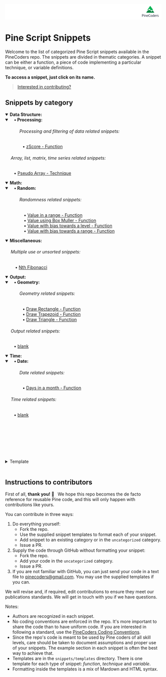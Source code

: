 ![PineCoders](/images/PineCodersLong.png "PineCoders")

<!-- if you need to give space before text to format tabulation use keys &ensp; &emsp; combination-->
# Pine Script Snippets 

Welcome to the list of categorized Pine Script snippets available in the PineCoders repo. The snippets are divided in thematic categories. A snippet can be either a function, a piece of code implementing a particular technique, or variable definitions.

**To access a snippet, just click on its name.**

> [Interested in contributing?](#instructions-to-contributors)

## Snippets by category
<!--  -->

<!-- ••••••••••••••••••••••••••••••••••••••••••••••••••••••••••••••••••••••••••••••••••••••••••••• -->
<!-- Data Structure Category: -->
<details open>
  <!-- leave a blank line after summary -->
  <summary><b>Data Structure:</b></summary>
  
<details open>
  <!-- leave a blank line after summary -->
  <summary><b>&emsp;• Processing:</b></summary>
  
  <!--#### &emsp;&emsp;&emsp;&emsp; -->
######  &emsp;&emsp;&emsp; Processing and filtering of data related snippets:  
&emsp;&emsp;&emsp;&emsp;• [zScore - Function](/./snippets/category/data_structure/processing/zscore_function.md "Standardization using zScore.")<br/>
</details>

  <!--#### &emsp; -->
######  &emsp; Array, list, matrix, time series related snippets:  
&emsp;&emsp;• [Pseudo Array - Technique](/./snippets/category/data_structure/pseudo_array_technique.md "Pseudo Array - Technique.")<br/>
</details>

<!-- ••••••••••••••••••••••••••••••••••••••••••••••••••••••••••••••••••••••••••••••••••••••••••••• -->
<!-- Math Category: -->
<details open>
  <!-- leave a blank line after summary -->
  <summary><b>Math:</b></summary>
  
<details open>
  <!-- leave a blank line after summary -->
  <summary><b>&emsp;• Random:</b></summary>
  
  <!--#### &emsp; -->
######  &emsp;&emsp;&emsp; Randomness related snippets:  
&emsp;&emsp;&emsp;&emsp; • [Value in a range - Function](/./snippets/category/math/random/prng_range_function.md "generate a value within range 0 to parameter.")<br/>
&emsp;&emsp;&emsp;&emsp; • [Value using Box Muller - Function](/./snippets/category/math/random/prng_Box_Muller_function.md "generate a value with bias towards a normal distribution.")<br/>
&emsp;&emsp;&emsp;&emsp; • [Value with bias towards a level - Function](/./snippets/category/math/random/prng_weighed_bias_function.md "generate a value with bias towards a level.")<br/>
&emsp;&emsp;&emsp;&emsp; • [Value with bias towards a range - Function](/./snippets/category/math/random/prng_weighed_2bias_function.md "generate a value with bias towards a range within a range.")<br/>
</details>
<!-- Math Snippets go here: -->
</details>


<!-- ••••••••••••••••••••••••••••••••••••••••••••••••••••••••••••••••••••••••••••••••••••••••••••• -->
<!-- Miscellaneous Category: -->
<details open>
  <!-- leave a blank line after summary -->
  <summary><b>Miscellaneous:</b></summary>
  
  <!--#### &emsp; Miscellaneous:-->
######  &emsp; Multiple use or unsorted snippets:  
 &emsp;&emsp; • [Nth Fibonacci](/./snippets/category/miscellaneous/nth_fibonacci.md#function-to-find-nth-fibonacci "Find the Nth Fibonacci sequence number.")
</details>

<!-- ••••••••••••••••••••••••••••••••••••••••••••••••••••••••••••••••••••••••••••••••••••••••••••• -->
<!-- Output Category: -->
<details open>
  <!-- leave a blank line after summary -->
  <summary><b>Output:</b></summary>
  
<details open>
  <!-- leave a blank line after summary -->
  <summary><b>&emsp;• Geometry:</b></summary>
  
  <!--#### &emsp;&emsp;&emsp;&emsp; -->
######  &emsp;&emsp;&emsp; Geometry related snippets:  
&emsp;&emsp;&emsp;&emsp;• [Draw Rectangle - Function](/./snippets/category/output/geometry/draw_rectangle_function.md "function to draw rectangles on chart.")<br/>
&emsp;&emsp;&emsp;&emsp;• [Draw Trapezoid - Function](/./snippets/category/output/geometry/draw_trapezoid_function.md "function to draw trapezoids on chart.")<br/>
&emsp;&emsp;&emsp;&emsp;• [Draw Triangle - Function](/./snippets/category/output/geometry/draw_triangle_function.md "function to draw triangles on chart.")<br/>
</details>

  <!--#### &emsp; -->
######  &emsp; Output related snippets:  
&emsp;&emsp;• [blank](/./ "blank.")<br/>
</details>

<!-- ••••••••••••••••••••••••••••••••••••••••••••••••••••••••••••••••••••••••••••••••••••••••••••• -->
<!-- Time Category: -->
<details open>
  <!-- leave a blank line after summary -->
  <summary><b>Time:</b></summary>
  
<details open>
  <!-- leave a blank line after summary -->
  <summary><b>&emsp;• Date:</b></summary>
  
  <!--#### &emsp;&emsp;&emsp;&emsp; -->
######  &emsp;&emsp;&emsp; Date related snippets:  
&emsp;&emsp;&emsp;&emsp;• [Days in a month - Function](/./snippets/category/time/date/days_in_month_function.md "function to find how many days in a month.")<br/>
</details>

  <!--#### &emsp; -->
######  &emsp; Time related snippets:  
&emsp;&emsp;• [blank](/./ "blank.")<br/>
</details>


<!-- ••••••••••••••••••••••••••••••••••••••••••••••••••••••••••••••••••••••••••••••••••••••••••••• -->
<!-- ••••••••••••••••••••••••••••••••••••••••••••••••••••••••••••••••••••••••••••••••••••••••••••• -->
<!-- ••••••••••••••••••••••••••••••••••••••••••••••••••••••••••••••••••••••••••••••••••••••••••••• -->
<!-- ••••••••••••••••••••••••••••••••••••••••••••••••••••••••••••••••••••••••••••••••••••••••••••• -->
<!-- ••••••••••••••••••••••••••••••••••••••••••••••••••••••••••••••••••••••••••••••••••••••••••••• -->
<br/>
<br/>
<br/>
<br/>
<br/>
<br/>
<br/>
<details close>
  <!-- leave a blank line after summary -->
  <summary>Template</summary>
  
  #### Category A Snippets
  Perhaps a description is usefull..
  1. Snippet A1
  2. Snippet A2 family:
     * Snippet A2.1
     * Snippet A2.2
  3. Snippet A3

<details open>
  <!-- leave a blank line after summary -->
  <summary>Category B</summary>
  
  #### Category B Snippets
  Perhaps a description is usefull..
  
  ***
  
<details open>
  <!-- leave a blank line after summary -->
  <summary>Sub Category BA1</summary>
  
  1. Snippet SB1
  2. Snippet SB2 family:
     * Snippet SB2.1
     * Snippet SB2.2
  3. Snippet SB3
</details>
  
  ***
  
  1. Snippet B1
  2. Snippet B2
  3. Snippet B3 family:
     * Snippet B3.1
     * Snippet B3.2
  4. Snippet B3
</details>

</details>


<br>

## Instructions to contributors

First of all, **thank you!** &#128150;&ensp; We hope this repo becomes the de facto reference for reusable Pine code, and this will only happen with contributions like yours.

You can contribute in three ways:

1. Do everything yourself:
    - Fork the repo.
    - Use the supplied snippet templates to format each of your snippet.
    - Add snippet to an existing category or in the `uncategorized` category.
    - Issue a PR.
1. Supply the code through GitHub without formatting your snippet:
    - Fork the repo.
    - Add your code in the `uncategorized` category.
    - Issue a PR.
1. If you are not familiar with GitHub, you can just send your code in a text file to pinecoders@gmail.com. You may use the supplied templates if you can.

We will revise and, if required, edit contributions to ensure they meet our publications standards. We will get in touch with you if we have questions.

Notes:
- Authors are recognized in each snippet.
- No coding conventions are enforced in the repo. It's more important to share the code than to have uniform code. If you are interested in following a standard, use the [PineCoders Coding Conventions](http://www.pinecoders.com/coding_conventions).
- Since the repo's code is meant to be used by Pine coders of all skill levels, care should be taken to document assumptions and proper use of your snippets. The example section in each snippet is often the best way to achieve that.
- Templates are in the `snippets/templates` directory. There is one template for each type of snippet: *function*, *technique* and *variable*.
- Formatting inside the templates is a mix of Mardown and HTML syntax.
